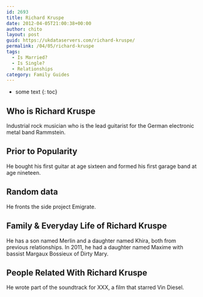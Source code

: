 ```yaml
---
id: 2693
title: Richard Kruspe
date: 2012-04-05T21:00:38+00:00
author: chito
layout: post
guid: https://ukdataservers.com/richard-kruspe/
permalink: /04/05/richard-kruspe
tags:
  - Is Married?
  - Is Single?
  - Relationships
category: Family Guides
---
```


* some text
{: toc}
          
          
## Who is  Richard Kruspe
                  
                  
                  
Industrial rock musician who is the lead guitarist for the German electronic metal band Rammstein.
                  
                
                
                
## Prior to Popularity 
                  
                  
                  
He bought his first guitar at age sixteen and formed his first garage band at age nineteen.
                  
                
                
                
## Random data 
                  
                  
                  
He fronts the side project Emigrate.
                  
                
                
                
## Family & Everyday Life of Richard Kruspe
                  
                  
                  
He has a son named Merlin and a daughter named Khira, both from previous relationships. In 2011, he had a daughter named Maxime with bassist Margaux Bossieux of Dirty Mary. 
                  
                
                
                
## People Related With  Richard Kruspe
                  
                  
                  
He wrote part of the soundtrack for XXX, a film that starred Vin Diesel.
                  
                
              
            
          
          
          
    
    
  
